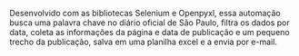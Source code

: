 Desenvolvido com as bibliotecas Selenium e Openpyxl, essa automação busca uma palavra chave no diário oficial de São Paulo, filtra os dados por data, coleta  as informações da página e data de publicação e um pequeno trecho da publicação, salva em uma planilha excel e a envia por e-mail.
